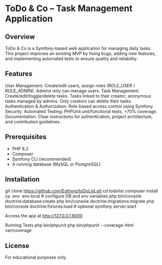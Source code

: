 # ToDo & Co – Task Management Application
## Overview

ToDo & Co is a Symfony-based web application for managing daily tasks. This project improves an existing MVP by fixing bugs, adding new features, and implementing automated tests to ensure quality and reliability.

## Features

User Management: Create/edit users, assign roles (ROLE_USER / ROLE_ADMIN). Admins only can manage users.
Task Management: Create/edit/toggle/delete tasks. Tasks linked to their creator; anonymous tasks managed by admins. Only creators can delete their tasks.
Authentication & Authorization: Role-based access control using Symfony Security.
Automated Testing: PHPUnit unit/functional tests, >70% coverage.
Documentation: Clear instructions for authentication, project architecture, and contribution guidelines.

## Prerequisites

- PHP 8.2
- Composer
- Symfony CLI (recommended)
- A running database (MySQL or PostgreSQL)

## Installation
git clone https://github.com/Esthoro/toDoList.git
cd todolist
composer install
cp .env .env.local   # configure DB and env variables
php bin/console doctrine:database:create
php bin/console doctrine:migrations:migrate
php bin/console doctrine:fixtures:load  # optional
symfony server:start

Access the app at http://127.0.0.1:8000

Running Tests
php bin/phpunit
php bin/phpunit --coverage-html var/coverage

## License

For educational purposes only.
